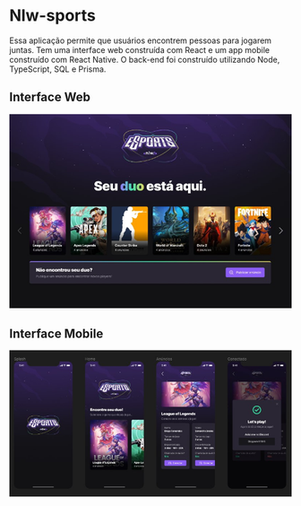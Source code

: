 # Nlw-sports
Essa aplicação permite que usuários encontrem pessoas
para jogarem juntas. Tem uma interface web construída
com React e um app mobile construído com React
Native. O back-end foi construído utilizando Node,
TypeScript, SQL e Prisma.

## Interface Web
![interface web](https://github.com/Thiago-Protasio/Nlw-eSports/blob/36a091debaaa4ba5f379f34a74b1b0e0ba274372/readmeWeb.jpg)

## Interface Mobile
![interface mobile](https://github.com/Thiago-Protasio/Nlw-eSports/blob/378d119773a198da139c38ea7127dba3687bf5d1/readmeMobile.jpg)
